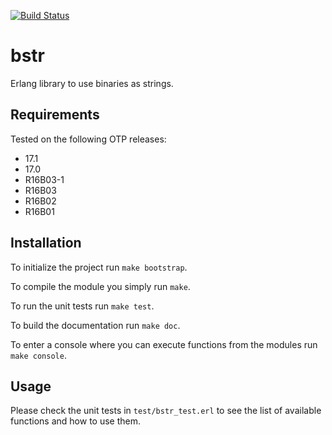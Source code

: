 [![Build Status](https://travis-ci.org/ibnfirnas/bstr.svg?branch=master)](https://travis-ci.org/ibnfirnas/bstr)


bstr
====

Erlang library to use binaries as strings.


Requirements
------------
Tested on the following OTP releases:

- 17.1
- 17.0
- R16B03-1
- R16B03
- R16B02
- R16B01


Installation
------------

To initialize the project run ``make bootstrap``.

To compile the module you simply run ``make``.

To run the unit tests run ``make test``.

To build the documentation run ``make doc``.

To enter a console where you can execute functions from the modules run ``make console``.


Usage
-----

Please check the unit tests in ``test/bstr_test.erl`` to see the list of
available functions and how to use them.
